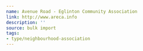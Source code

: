 ```yaml
---
name: Avenue Road - Eglinton Community Association
link: http://www.areca.info
description: ''
source: bulk import
tags:
- type/neighbourhood-association
---
```


<!-- Community added via bulk import -->
